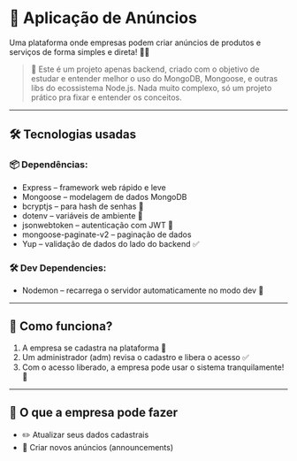 # 🚀 Aplicação de Anúncios

Uma plataforma onde empresas podem criar anúncios de produtos e serviços de forma simples e direta! 💼📢

> 🧪 Este é um projeto apenas backend, criado com o objetivo de estudar e entender melhor o uso do MongoDB, Mongoose, e outras libs do ecossistema Node.js. Nada muito complexo, só um projeto prático pra fixar e entender os conceitos.

---

## 🛠️ Tecnologias usadas

### 📦 Dependências:

- Express – framework web rápido e leve
- Mongoose – modelagem de dados MongoDB
- bcryptjs – para hash de senhas 🔐
- dotenv – variáveis de ambiente 🌱
- jsonwebtoken – autenticação com JWT 🔑
- mongoose-paginate-v2 – paginação de dados
- Yup – validação de dados do lado do backend ✅

### 🛠️ Dev Dependencies:
- Nodemon – recarrega o servidor automaticamente no modo dev 🔁

---

## 🔐 Como funciona?

1. A empresa se cadastra na plataforma 📝
2. Um administrador (adm) revisa o cadastro e libera o acesso ✅
3. Com o acesso liberado, a empresa pode usar o sistema tranquilamente! 🎉

---

## 🧭 O que a empresa pode fazer

- ✏️ Atualizar seus dados cadastrais
- 📢 Criar novos anúncios (announcements)
